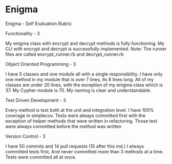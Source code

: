 # Enigma
Enigma - Self Evaluation Rubric

Functionality - 3

   My enigma class with encrypt and decrypt methods is fully functioning. My CLI
   with encrypt and decrypt is successfully implemented. Note: The runner files
   are called encrypt_runner.rb and decrypt_runner.rb

Object Oriented Programming - 3

   I have 5 classes and one module all with a single responsibility. I have only one method
   in my module that is over 7 lines, its 8 lines long. All of my classes are under 20 lines,
   with the exception of my enigma class which is 37. My Cypher module is 70. My naming is
   clear and understandable.

Test Driven Development - 3

   Every method is test both at the unit and integration level. I have 100% coverage in simplecov.
   Tests were always committed first with the exception of helper methods that were written
   in refactoring. Those test were always committed before the method was written

Version Control - 3

   I have 50 commits and 14 pull requests (15 after this md.) I always committed tests first,
   And never committed more than 3 methods at a time. Tests were committed all at once.
